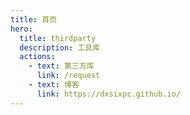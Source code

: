```yaml
---
title: 首页
hero:
  title: thirdparty
  description: 工具库
  actions:
    - text: 第三方库
      link: /request
    - text: 博客
      link: https://dxsixpc.github.io/
---
```


